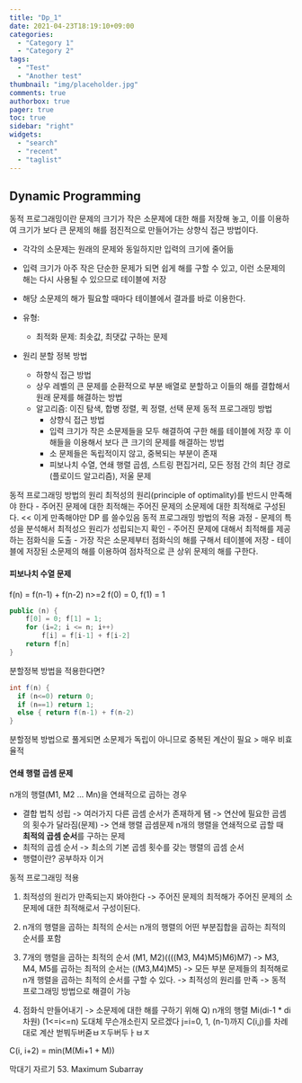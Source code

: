 ```yaml
---
title: "Dp_1"
date: 2021-04-23T18:19:10+09:00
categories:
  - "Category 1"
  - "Category 2"
tags:
  - "Test"
  - "Another test"
thumbnail: "img/placeholder.jpg"
comments: true
authorbox: true
pager: true
toc: true
sidebar: "right"
widgets:
  - "search"
  - "recent"
  - "taglist"
---
```

## Dynamic Programming
동적 프로그래밍이란 문제의 크기가 작은 소문제에 대한 해를 저장해 놓고, 이를 이용하여 크기가 보다 큰 문제의 해를 점진적으로 만들어가는 상향식 접근 방법이다.
- 각각의 소문제는 원래의 문제와 동일하지만 입력의 크기에 줄어듦
- 입력 크기가 아주 작은 단순한 문제가 되면 쉽게 해를 구할 수 있고, 이런 소문제의 해는 다시 사용될 수 있으므로 테이블에 저장
- 해당 소문제의 해가 필요할 때마다 테이블에서 결과를 바로 이용한다.
- 유형:
    - 최적화 문제: 최솟값, 최댓값 구하는 문제
    
- 원리
분할 정복 방법
  - 하향식 접근 방법
  - 상우 레벨의 큰 문제를 순환적으로 부분 배열로 분할하고 이들의 해를 결합해서 원래 문제를 해결하는 방법
  - 알고리즘: 이진 탐색, 합병 정렬, 퀵 정렬, 선택 문제
동적 프로그래밍 방법
    - 상향식 접근 방법
    - 입력 크기가 작은 소문제들을 모두 해결하여 구한 해를 테이블에 저장 후 이 해들을 이용해서 보다 큰 크기의 문제를 해결하는 방법
    - 소 문제들은 독립적이지 않고, 중복되는 부분이 존재
    - 피보나치 수열, 연쇄 행렬 곱셈, 스트링 편집거리, 모든 정점 간의 최단 경로(플로이드 알고리즘), 저울 문제
    
    
동적 프로그래밍 방법의 원리
최적성의 원리(principle of optimality)를 반드시 만족해야 한다
    - 주어진 문제에 대한 최적해는 주어진 문제의 소문제에 대한 최적해로 구성된다. << 이게 만족해야만 DP 를 쓸수있음
동적 프로그래밍 방법의 적용 과정
    - 문제의 특성을 분석해서 최적성으 원리가 성립되는지 확인
    - 주어진 문제에 대해서 최적해를 제공하는 점화식을 도출
    - 가장 작은 소문제부터 점화식의 해를 구해서 테이블에 저장
    - 테이블에 저장된 소문제의 해를 이용하여 점차적으로 큰 상위 문제의 해를 구한다.
    
#### 피보나치 수열 문제
f(n)  = f(n-1) + f(n-2) n>=2 f(0) = 0, f(1) = 1
```java
public (n) {
    f[0] = 0; f[1] = 1;
    for (i=2; i <= n; i++)
        f[i] = f[i-1] + f[i-2]
    return f[n]
}

```
분할정복 방법을 적용한다면?
```java
int f(n) {
  if (n<=0) return 0;
  if (n==1) return 1;
  else { return f(n-1) + f(n-2)
}
```
분할정복 방법으로 풀게되면 소문제가 독립이 아니므로 중복된 계산이 필요 > 매우 비효율적

#### 연쇄 행렬 곱셈 문제
n개의 행렬(M1, M2 ... Mn)을 연쇄적으로 곱하는 경우
- 결합 법칙 성립 -> 여러가지 다른 곱셈 순서가 존재하게 됌 -> 연산에 필요한 곱셈의 횟수가 달라짐(문제) -> 연쇄 행렬 곱셈문제
n개의 행렬을 연쇄적으로 곱할 때 **최적의 곱셈 순서**를 구하는 문제
- 최적의 곱셈 순서 -> 최소의 기본 곱셈 횟수를 갖는 행렬의 곱셈 순서
- 행렬이란? 공부하자 이거

동적 프로그래밍 적용
1. 최적성의 원리가 만족되는지 봐야한다 -> 주어진 문제의 최적해가 주어진 문제의 소 문제에 대한 최적해로서 구성이된다.
2. n개의 행렬을 곱하는 최적의 순서는 n개의 행렬의 어떤 부분집합을 곱하는 최적의 순서를 포함
3. 7개의 행렬을 곱하는 최적의 순서 (M1, M2)((((M3, M4)M5)M6)M7)
-> M3, M4, M5를 곱하는 최적의 순서는 ((M3,M4)M5)
-> 모든 부분 문제들의 최적해로 n개 행렬을 곱하는 최적의 순서를 구할 수 있다.
-> 최적성의 원리를 만족
-> 동적 프로그래밍 방법으로 해결이 가능

4. 점화식 만들어내기 -> 소문제에 대한 해를 구하기 위해
Q) n개의 행렬 Mi(di-1 * di 차원) (1<=i<=n)
도대체 무슨개소린지 모르겠다
j=i=0, 1, (n-1)까지 C(i,j)를 차례대로 계산
   벋붜두버줃ㅂㅈ두버두ㅏㅂㅈ


C(i, i+2) = min(M(Mi+1 + M))

막대기 자르기
53. Maximum Subarray